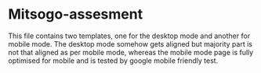# Mitsogo-assesment

This file contains two templates, one for the desktop mode and another for mobile mode. The desktop mode somehow gets aligned but majority part is not that aligned as per mobile mode, whereas the mobile mode page is fully optimised for mobile and is tested by google mobile friendly test.

